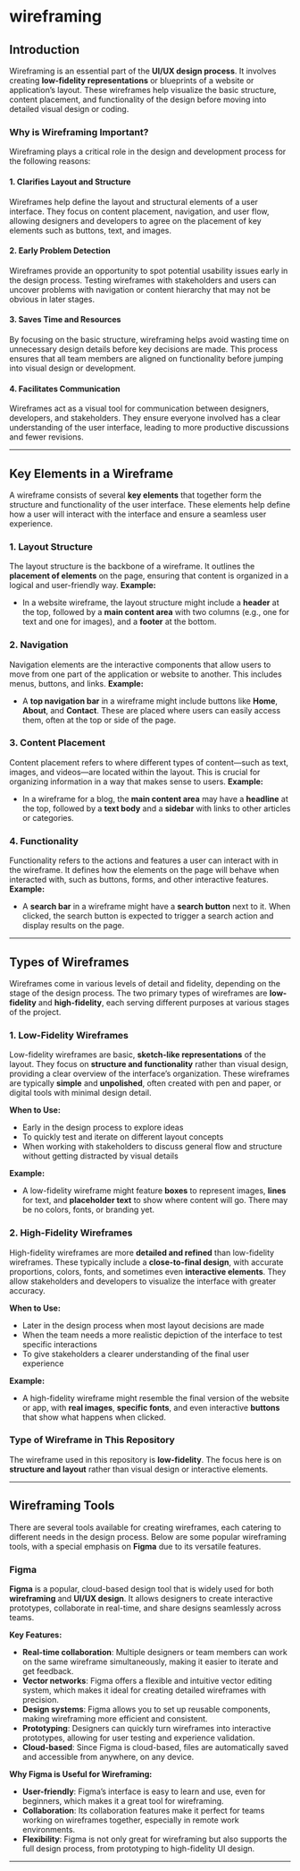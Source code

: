 # wireframing

## Introduction

Wireframing is an essential part of the **UI/UX design process**. It involves creating **low-fidelity representations** or blueprints of a website or application’s layout. These wireframes help visualize the basic structure, content placement, and functionality of the design before moving into detailed visual design or coding.

### Why is Wireframing Important?

Wireframing plays a critical role in the design and development process for the following reasons:

#### 1. **Clarifies Layout and Structure**
Wireframes help define the layout and structural elements of a user interface. They focus on content placement, navigation, and user flow, allowing designers and developers to agree on the placement of key elements such as buttons, text, and images.

#### 2. **Early Problem Detection**
Wireframes provide an opportunity to spot potential usability issues early in the design process. Testing wireframes with stakeholders and users can uncover problems with navigation or content hierarchy that may not be obvious in later stages.

#### 3. **Saves Time and Resources**
By focusing on the basic structure, wireframing helps avoid wasting time on unnecessary design details before key decisions are made. This process ensures that all team members are aligned on functionality before jumping into visual design or development.

#### 4. **Facilitates Communication**
Wireframes act as a visual tool for communication between designers, developers, and stakeholders. They ensure everyone involved has a clear understanding of the user interface, leading to more productive discussions and fewer revisions.

---

## Key Elements in a Wireframe

A wireframe consists of several **key elements** that together form the structure and functionality of the user interface. These elements help define how a user will interact with the interface and ensure a seamless user experience.

### 1. **Layout Structure**
The layout structure is the backbone of a wireframe. It outlines the **placement of elements** on the page, ensuring that content is organized in a logical and user-friendly way.
**Example:**
- In a website wireframe, the layout structure might include a **header** at the top, followed by a **main content area** with two columns (e.g., one for text and one for images), and a **footer** at the bottom.

### 2. **Navigation**
Navigation elements are the interactive components that allow users to move from one part of the application or website to another. This includes menus, buttons, and links.
**Example:**
- A **top navigation bar** in a wireframe might include buttons like **Home**, **About**, and **Contact**. These are placed where users can easily access them, often at the top or side of the page.

### 3. **Content Placement**
Content placement refers to where different types of content—such as text, images, and videos—are located within the layout. This is crucial for organizing information in a way that makes sense to users.
**Example:**
- In a wireframe for a blog, the **main content area** may have a **headline** at the top, followed by a **text body** and a **sidebar** with links to other articles or categories.

### 4. **Functionality**
Functionality refers to the actions and features a user can interact with in the wireframe. It defines how the elements on the page will behave when interacted with, such as buttons, forms, and other interactive features.
**Example:**
- A **search bar** in a wireframe might have a **search button** next to it. When clicked, the search button is expected to trigger a search action and display results on the page.

---

## Types of Wireframes

Wireframes come in various levels of detail and fidelity, depending on the stage of the design process. The two primary types of wireframes are **low-fidelity** and **high-fidelity**, each serving different purposes at various stages of the project.

### 1. **Low-Fidelity Wireframes**
Low-fidelity wireframes are basic, **sketch-like representations** of the layout. They focus on **structure and functionality** rather than visual design, providing a clear overview of the interface’s organization. These wireframes are typically **simple** and **unpolished**, often created with pen and paper, or digital tools with minimal design detail.

**When to Use:**
- Early in the design process to explore ideas
- To quickly test and iterate on different layout concepts
- When working with stakeholders to discuss general flow and structure without getting distracted by visual details

**Example:**
- A low-fidelity wireframe might feature **boxes** to represent images, **lines** for text, and **placeholder text** to show where content will go. There may be no colors, fonts, or branding yet.

### 2. **High-Fidelity Wireframes**
High-fidelity wireframes are more **detailed and refined** than low-fidelity wireframes. These typically include a **close-to-final design**, with accurate proportions, colors, fonts, and sometimes even **interactive elements**. They allow stakeholders and developers to visualize the interface with greater accuracy.

**When to Use:**
- Later in the design process when most layout decisions are made
- When the team needs a more realistic depiction of the interface to test specific interactions
- To give stakeholders a clearer understanding of the final user experience

**Example:**
- A high-fidelity wireframe might resemble the final version of the website or app, with **real images**, **specific fonts**, and even interactive **buttons** that show what happens when clicked.

### Type of Wireframe in This Repository

The wireframe used in this repository is **low-fidelity**. The focus here is on **structure and layout** rather than visual design or interactive elements. 

---

## Wireframing Tools

There are several tools available for creating wireframes, each catering to different needs in the design process. Below are some popular wireframing tools, with a special emphasis on **Figma** due to its versatile features.

### **Figma**

**Figma** is a popular, cloud-based design tool that is widely used for both **wireframing** and **UI/UX design**. It allows designers to create interactive prototypes, collaborate in real-time, and share designs seamlessly across teams.

**Key Features:**
- **Real-time collaboration**: Multiple designers or team members can work on the same wireframe simultaneously, making it easier to iterate and get feedback.
- **Vector networks**: Figma offers a flexible and intuitive vector editing system, which makes it ideal for creating detailed wireframes with precision.
- **Design systems**: Figma allows you to set up reusable components, making wireframing more efficient and consistent.
- **Prototyping**: Designers can quickly turn wireframes into interactive prototypes, allowing for user testing and experience validation.
- **Cloud-based**: Since Figma is cloud-based, files are automatically saved and accessible from anywhere, on any device.

**Why Figma is Useful for Wireframing:**
- **User-friendly**: Figma’s interface is easy to learn and use, even for beginners, which makes it a great tool for wireframing.
- **Collaboration**: Its collaboration features make it perfect for teams working on wireframes together, especially in remote work environments.
- **Flexibility**: Figma is not only great for wireframing but also supports the full design process, from prototyping to high-fidelity UI design.

---
